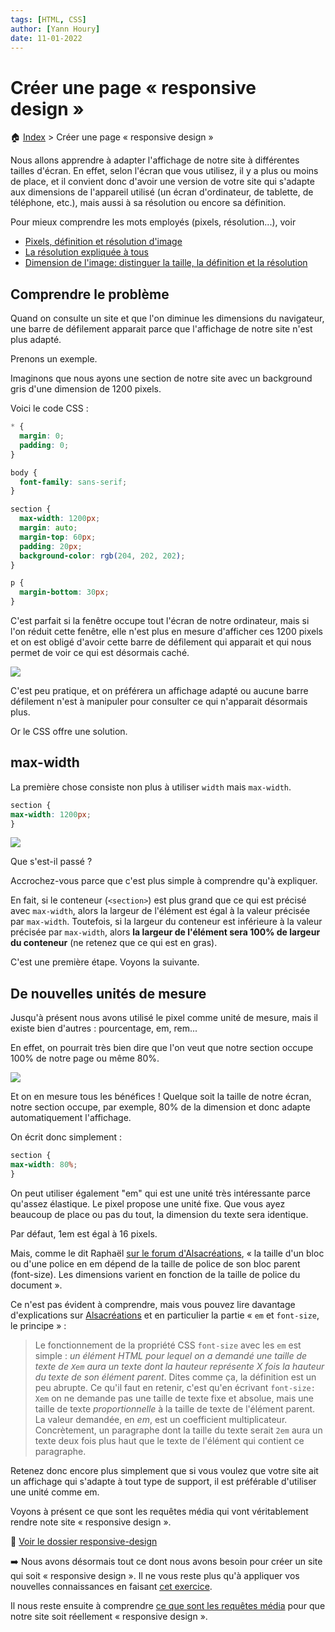 ```yaml
---
tags: [HTML, CSS]
author: [Yann Houry]
date: 11-01-2022
---
```


# Créer une page « responsive design »
🏠 [Index](https://github.com/YannHY/html-css-js/blob/main/index.md) > Créer une page « responsive design »

Nous allons apprendre à adapter l'affichage de notre site à différentes tailles d'écran. En effet, selon l'écran que vous utilisez, il y a plus ou moins de place, et il convient donc d'avoir une version de votre site qui s'adapte aux dimensions de l'appareil utilisé (un écran d'ordinateur, de tablette, de téléphone, etc.), mais aussi à sa résolution ou encore sa définition.

Pour mieux comprendre les mots employés (pixels, résolution...), voir
- [Pixels, définition et résolution d'image](https://phototrend.fr/2016/01/mp-160-pixels-definition-resolution-image-photo/)
- [La résolution expliquée à tous](https://www.youtube.com/watch?v=huCto8bMgOQ)
- [Dimension de l'image: distinguer la taille, la définition et la résolution](https://www.youtube.com/watch?v=BvQ8TmWTT4M)

## Comprendre le problème
Quand on consulte un site et que l'on diminue les dimensions du navigateur, une barre de défilement apparait parce que l'affichage de notre site n'est plus adapté.

Prenons un exemple.

Imaginons que nous ayons une section de notre site avec un background gris d'une dimension de 1200 pixels.

Voici le code CSS :

```CSS
* {
  margin: 0;
  padding: 0;
}

body {
  font-family: sans-serif;
}

section {
  max-width: 1200px;
  margin: auto;
  margin-top: 60px;
  padding: 20px;
  background-color: rgb(204, 202, 202);
}

p {
  margin-bottom: 30px;
}
```

C'est parfait si la fenêtre occupe tout l'écran de notre ordinateur, mais si l'on réduit cette fenêtre, elle n'est plus en mesure d'afficher ces 1200 pixels et on est obligé d'avoir cette barre de défilement qui apparait et qui nous permet de voir ce qui est désormais caché.

![](https://github.com/YannHY/html-css-js/blob/main/Images/reduction.gif)

C'est peu pratique, et on préférera un affichage adapté ou aucune barre défilement n'est à manipuler pour consulter ce qui n'apparait désormais plus.

Or le CSS offre une solution.

## max-width
La première chose consiste non plus à utiliser `width` mais  `max-width`.

```CSS
section {
max-width: 1200px;
}
```

![](https://github.com/YannHY/html-css-js/blob/main/Images/max-width.gif)

Que s'est-il passé ? 

Accrochez-vous parce que c'est plus simple à comprendre qu'à expliquer.

En fait, si le conteneur (`<section>`) est plus grand que ce qui est précisé avec `max-width`, alors la largeur de l'élément est égal à la valeur précisée par `max-width`. Toutefois, si la largeur du conteneur est inférieure à la valeur précisée par `max-width`, alors **la largeur de l'élément sera 100% de largeur du conteneur** (ne retenez que ce qui est en gras).

C'est une première étape. Voyons la suivante.

## De nouvelles unités de mesure
Jusqu'à présent nous avons utilisé le pixel comme unité de mesure, mais il existe bien d'autres : pourcentage, em, rem...

En effet, on pourrait très bien dire que l'on veut que notre section occupe 100% de notre page ou même 80%.

![](https://github.com/YannHY/html-css-js/blob/main/Images/pourcentage.gif)

Et on en mesure tous les bénéfices ! Quelque soit la taille de notre écran, notre section occupe, par exemple, 80% de la dimension et donc adapte automatiquement l'affichage.

On écrit donc simplement :

```CSS
section {
max-width: 80%;
}
```

On peut utiliser également "em" qui est une unité très intéressante parce qu'assez élastique. Le pixel propose une unité fixe. Que vous ayez beaucoup de place ou pas du tout, la dimension du texte sera identique.

Par défaut, 1em est égal à 16 pixels.

Mais, comme le dit Raphaël [sur le forum d'Alsacréations](https://forum.alsacreations.com/topic-4-51049-1-Difference-em-px-.html), « la taille d'un bloc ou d'une police en em dépend de la taille de police de son bloc parent (font-size). Les dimensions varient en fonction de la taille de police du document ».

Ce n'est pas évident à comprendre, mais vous pouvez lire davantage d'explications sur [Alsacréations](https://www.alsacreations.com/article/lire/563-gerer-la-taille-du-texte-avec-les-em.html) et en particulier la partie « `em` et `font-size`, le principe » :

> Le fonctionnement de la propriété CSS `font-size` avec les `em` est simple : _un élément HTML pour lequel on a demandé une taille de texte de `Xem` aura un texte dont la hauteur représente X fois la hauteur du texte de son élément parent_.
>Dites comme ça, la définition est un peu abrupte. Ce qu'il faut en retenir, c'est qu'en écrivant `font-size: Xem` on ne demande pas une taille de texte fixe et absolue, mais une taille de texte _proportionnelle_ à la taille de texte de l'élément parent. La valeur demandée, en _em_, est un coefficient multiplicateur. Concrètement, un paragraphe dont la taille du texte serait `2em` aura un texte deux fois plus haut que le texte de l'élément qui contient ce paragraphe.

Retenez donc encore plus simplement que si vous voulez que votre site ait un affichage qui s'adapte à tout type de support, il est préférable d'utiliser une unité comme em.

Voyons à présent ce que sont les requêtes média qui vont véritablement rendre note site « responsive design ».

📁 [Voir le dossier responsive-design](https://app.box.com/s/wzc7zdwnhmrypn66z5pct2e7uc57aijk)

➡️ Nous avons désormais tout ce dont nous avons besoin pour créer un site qui soit « responsive design ». Il ne vous reste plus qu'à appliquer vos nouvelles connaissances en faisant [cet exercice](https://github.com/YannHY/html-css-js/blob/main/Exercices/Exercice%2010.md).

Il nous reste ensuite à comprendre [ce que sont les requêtes média](https://github.com/YannHY/html-css-js/blob/main/4.%20Quatrième%20partie/4.2%20Les%20requêtes%20média%20(media%20queries).md) pour que notre site soit réellement « responsive design ».
